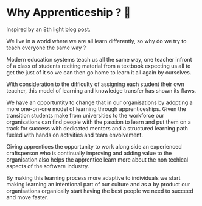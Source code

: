 # Why Apprenticeship ? 🤔

Inspired by an 8th light [blog post.](https://8thlight.com/blog/lihsuan-lung/2012/02/13/why-apprenticeship.html) 

We live in a world where we are all learn differently, so why do we try to teach everyone the same way ? 

Modern education systems teach us all the same way, one teacher infront of a class of students reciting material from a textbook expecting us all to get the just of it so we can then go home to learn it all again by ourselves. 

With consideration to the difficulty of assigning each student their own teacher, this model of learning and knowledge transfer has shown its flaws. 

We have an opportuntity to change that in our organisations by adopting a more one-on-one model of learning through apprenticeships. Given the transition students make from universities to the workforce our organisations can find people with the passion to learn and put them on a track for success with dedicated mentors and a structured learning path fueled with hands on activities and team envolvement.

Giving apprentices the opportunity to work along side an experienced craftsperson who is continually improving and adding value to the organisation also helps the apprentice learn more about the non techical aspects of the software industry. 

By making this learning process more adaptive to individuals we start making learning an intentional part of our culture and as a by product our organisations organically start having the best people we need to succeed and move faster. 
